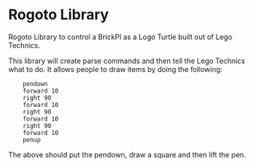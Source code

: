 # Rogoto Library

Rogoto Library to control a BrickPI as a Logo Turtle built out of Lego Technics.

This library will create parse commands and then tell the Lego Technics what to do.
It allows people to draw items by doing the following:

```
    pendown
    forward 10
    right 90
    forward 10
    right 90
    forward 10
    right 90
    forward 10
    penup
```

The above should put the pendown, draw a square and then lift the pen.
